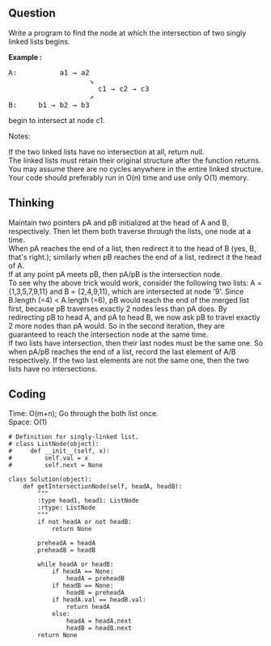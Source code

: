 ## Question
Write a program to find the node at which the intersection of two singly linked lists begins.

**Example :**
<pre>
A:          a1 → a2
                   ↘
                     c1 → c2 → c3
                   ↗            
B:     b1 → b2 → b3
</pre>
begin to intersect at node c1.</br>


Notes:

If the two linked lists have no intersection at all, return null.</br>
The linked lists must retain their original structure after the function returns.</br>
You may assume there are no cycles anywhere in the entire linked structure.</br>
Your code should preferably run in O(n) time and use only O(1) memory.</br>

## Thinking
Maintain two pointers pA and pB initialized at the head of A and B, respectively. Then let them both traverse through the lists, one node at a time.</br>
When pA reaches the end of a list, then redirect it to the head of B (yes, B, that's right.); similarly when pB reaches the end of a list, redirect it the head of A.</br>
If at any point pA meets pB, then pA/pB is the intersection node.</br>
To see why the above trick would work, consider the following two lists: A = {1,3,5,7,9,11} and B = {2,4,9,11}, which are intersected at node '9'. Since B.length (=4) < A.length (=6), pB would reach the end of the merged list first, because pB traverses exactly 2 nodes less than pA does. By redirecting pB to head A, and pA to head B, we now ask pB to travel exactly 2 more nodes than pA would. So in the second iteration, they are guaranteed to reach the intersection node at the same time.</br>
If two lists have intersection, then their last nodes must be the same one. So when pA/pB reaches the end of a list, record the last element of A/B respectively. If the two last elements are not the same one, then the two lists have no intersections.</br>
## Coding
Time: O(m+n); Go through the both list once. </br>
Space: O(1) 
```python3
# Definition for singly-linked list.
# class ListNode(object):
#     def __init__(self, x):
#         self.val = x
#         self.next = None

class Solution(object):
    def getIntersectionNode(self, headA, headB):
        """
        :type head1, head1: ListNode
        :rtype: ListNode
        """
        if not headA or not headB:
            return None
        
        preheadA = headA
        preheadB = headB
        
        while headA or headB:
            if headA == None:
                headA = preheadB
            if headB == None:
                headB = preheadA
            if headA.val == headB.val:
                return headA
            else:
                headA = headA.next
                headB = headB.next
        return None
            
                
```

